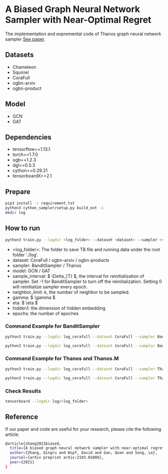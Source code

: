 # A Biased Graph Neural Network Sampler with Near-Optimal Regret
The implementation and expremental code of Thanos graph neural network sampler [See paper](https://arxiv.org/abs/2103.01089).

## Datasets
- Chameleon
- Squirrel
- CoraFull
- ogbn-arxiv
- ogbn-product

## Model 
- GCN
- GAT

## Dependencies
- tensorflow==1.13.1
- torch==1.7.0
- ogb==1.2.3
- dgl==0.5.3
- cython==0.29.21
- tensorboardX==2.1

## Prepare
```bash
pip3 install -r requirement.txt
python3 cython_sampler/setup.py build_ext -i
mkdir log
```

## How to run
```bash
python3 train.py --logdir <log_folder> --dataset <dataset> --sampler <sampler> --model <model> --sample_interval <DeltaT> --neighbor_limit <k> --gamma 0.4 --eta 0.01 --epochs 200 --hidden1 256 --batchsize 256 --learning_rate 0.001 --dropout 0.1 
```
+ \<log_folder\>: The folder to save TB file and running data under the root folder './log'.
+ dataset: CoraFull / ogbn-arxiv / ogbn-products
+ sampler: BanditSampler / Thanos 
+ model: GCN / GAT
+ sample_interval: $ \Delta_{T} $, the interval for reinitialization of sampler. Set -1 for BanditSampler to turn off the reinitialization. Setting 0 will reinitialize sampler every epoch.
+ neighbor_limit: k, the number of neighbor to be sampled. 
+ gamma: $ \gamma $
+ eta: $ \eta $
+ hidden1: the dimension of hidden embedding
+ epochs: the number of epoches 

### Command Example for BanditSampler
```bash
python3 train.py --logdir log_corafull --dataset CoraFull --sampler BanditSampler  --model GCN --logger_name 1 --sample_interval -1 --neighbor_limit 3 --gamma 0.4 --etas 0.01 --epochs 300 --hidden1 256 --batchsize 256 --learning_rate 0.001 --dropout 0.1 --noadd_selfloop 
```
```bash
python3 train.py --logdir log_corafull --dataset CoraFull --sampler BanditSampler  --model GAT --logger_name 1 --sample_interval -1 --neighbor_limit 3 --gamma 0.4 --etas 0.01 --epochs 300 --hidden1 256 --batchsize 256 --learning_rate 0.001 --dropout 0.1 --add_selfloop 
```

### Command Example for Thanos and Thanos.M
```bash
python3 train.py --logdir log_corafull --dataset CoraFull --sampler Thanos  --model GCN --logger_name 1 --sample_interval 2000 --neighbor_limit 3 --gamma 0.2 --etas 0.1 --epochs 300 --hidden1 256 --batchsize 256 --learning_rate 0.001 --dropout 0.1 --noadd_selfloop 
```
```bash
python3 train.py --logdir log_corafull --dataset CoraFull --sampler Thanos  --model GAT --logger_name 1 --sample_interval 2000 --neighbor_limit 3 --gamma 0.2 --etas 0.1 --epochs 300 --hidden1 256 --batchsize 256 --learning_rate 0.001 --dropout 0.1 --add_selfloop 
```

### Check Results
```bash
tensorboard --logdir log/<log_folder>
```

## Reference 
If our paper and code are useful for your research, please cite the following article:
```bash
@article{zhang2021biased,
  title={A biased graph neural network sampler with near-optimal regret},
  author={Zhang, Qingru and Wipf, David and Gan, Quan and Song, Le},
  journal={arXiv preprint arXiv:2103.01089},
  year={2021}
}
```
